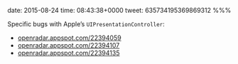 date: 2015-08-24
time: 08:43:38+0000
tweet: 635734195369869312
%%%

Specific bugs with Apple’s `UIPresentationController`:

- [openradar.appspot.com/22394059](https://openradar.appspot.com/22394059)
- [openradar.appspot.com/22394107](https://openradar.appspot.com/22394107)
- [openradar.appspot.com/22394135](https://openradar.appspot.com/22394135)
